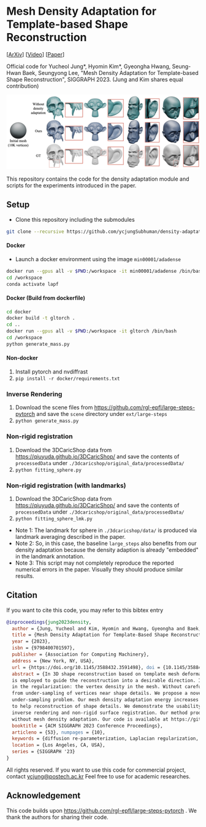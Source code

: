 # Mesh Density Adaptation for Template-based Shape Reconstruction
\[[ArXiv](http://arxiv.org/abs/2307.16205)\] \[[Video](https://youtu.be/L-WNBUNyP-Y)\] \[[Paper](https://doi.org/10.1145/3588432.3591498)\]

Official code for Yucheol Jung*, Hyomin Kim*, Gyeongha Hwang, Seung-Hwan Baek, Seungyong Lee,
"Mesh Density Adaptation for Template-based Shape Reconstruction", SIGGRAPH 2023.
(Jung and Kim shares equal contribution)

![image](images/teaser.png)

This repository contains the code for the density adaptation module and scripts for the experiments introduced in the paper.

## Setup

* Clone this repository including the submodules
```bash
git clone --recursive https://github.com/ycjungSubhuman/density-adaptation
```

#### Docker
* Launch a docker environment using the image `min00001/adadense`
```bash
docker run --gpus all -v $PWD:/workspace -it min00001/adadense /bin/bash
cd /workspace
conda activate lapf
```

#### Docker (Build from dockerfile)

```bash
cd docker
docker build -t gltorch .
cd ..
docker run --gpus all -v $PWD:/workspace -it gltorch /bin/bash
cd /workspace
python generate_mass.py
```

#### Non-docker

1. Install pytorch and nvdiffrast
1. `pip install -r docker/requirements.txt`

### Inverse Rendering

1. Download the scene files from https://github.com/rgl-epfl/large-steps-pytorch and save the `scene` directory under `ext/large-steps`
2. `python generate_mass.py`


### Non-rigid registration

1. Download the 3DCaricShop data from https://qiuyuda.github.io/3DCaricShop/ and save the contents of `processedData` under `./3dcaricshop/original_data/processedData/`
2. `python fitting_sphere.py`

### Non-rigid registration (with landmarks)

1. Download the 3DCaricShop data from https://qiuyuda.github.io/3DCaricShop/ and save the contents of `processedData` under `./3dcaricshop/original_data/processedData/`
2. `python fitting_sphere_lmk.py`

- Note 1: The landmark for sphere in `./3dcaricshop/data/` is produced via landmark averaging described in the paper.
- Note 2: So, in this case, the baseline `large_steps` also benefits from our density adaptation because the density adaption is already "embedded" in the landmark annotation.
- Note 3: This script may not completely reproduce the reported numerical errors in the paper. Visually they should produce similar results.

## Citation

If you want to cite this code, you may refer to this bibtex entry
```bibtex
@inproceedings{jung2023density,
  author = {Jung, Yucheol and Kim, Hyomin and Hwang, Gyeongha and Baek, Seung-Hwan and Lee, Seungyong},
  title = {Mesh Density Adaptation for Template-Based Shape Reconstruction},
  year = {2023},
  isbn = {9798400701597},
  publisher = {Association for Computing Machinery},
  address = {New York, NY, USA},
  url = {https://doi.org/10.1145/3588432.3591498}, doi = {10.1145/3588432.3591498},
  abstract = {In 3D shape reconstruction based on template mesh deformation, a regularization, such as smoothness energy,
  is employed to guide the reconstruction into a desirable direction. In this paper, we highlightan often overlooked property
  in the regularization: the vertex density in the mesh. Without careful control on the density, the reconstruction may suffer
  from under-sampling of vertices near shape details. We propose a novel mesh density adaptation method to resolve the
  under-sampling problem. Our mesh density adaptation energy increases the density of vertices near complex structures via deformation
  to help reconstruction of shape details. We demonstrate the usability and performance of mesh density adaptation with two tasks,
  inverse rendering and non-rigid surface registration. Our method produces more accurate reconstruction results compared to the cases
  without mesh density adaptation. Our code is available at https://github.com/ycjungSubhuman/density-adaptation.},
  booktitle = {ACM SIGGRAPH 2023 Conference Proceedings},
  articleno = {53}, numpages = {10},
  keywords = {diffusion re-parameterization, Laplacian regularization, non-rigid registration, Inverse rendering},
  location = {Los Angeles, CA, USA},
  series = {SIGGRAPH '23}
}
```

All rights reserved. If you want to use this code for commercial project, contact ycjung@postech.ac.kr
Feel free to use for academic researches.

## Acknowledgement
This code builds upon https://github.com/rgl-epfl/large-steps-pytorch . We thank the authors for sharing their code.



